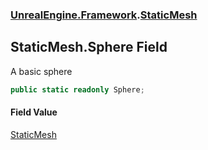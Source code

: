 ### [UnrealEngine.Framework](./UnrealEngine-Framework.md 'UnrealEngine.Framework').[StaticMesh](./UnrealEngine-Framework-StaticMesh.md 'UnrealEngine.Framework.StaticMesh')
## StaticMesh.Sphere Field
A basic sphere  
```csharp
public static readonly Sphere;
```
#### Field Value
[StaticMesh](./UnrealEngine-Framework-StaticMesh.md 'UnrealEngine.Framework.StaticMesh')  
